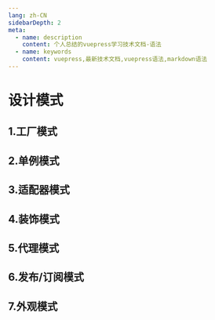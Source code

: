 ```yaml
---
lang: zh-CN
sidebarDepth: 2
meta:
  - name: description
    content: 个人总结的vuepress学习技术文档-语法
  - name: keywords
    content: vuepress,最新技术文档,vuepress语法,markdown语法
---
```


# 设计模式

## 1.工厂模式

## 2.单例模式

## 3.适配器模式

## 4.装饰模式

## 5.代理模式

## 6.发布/订阅模式

## 7.外观模式
